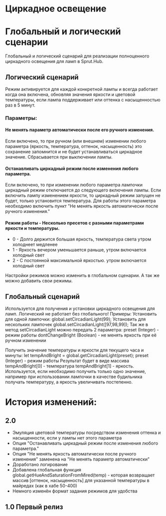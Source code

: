 # Циркадное освещение
# Глобальный и логический сценарии

Глобальный и логический сценарий для реализации полноценного циркадного освещения для ламп в Sprut.Hub.

## Логический сценарий


Режим активируется для каждой конкретной лампы и всегда работает когда она включена, обновляя значения яркости и цветовой температуры, если лампа поддерживает или оттенка с насыщенностью раз в 5 минут.

### Параметры:
#### Не менять параметр автоматически после его ручного изменения.
Если включено, то при ручном (или внешнем) изменении любого параметра (яркость, температура, оттенок, насыщенность) это сохранение запомнится и не будет устанавливаться циркадное значение. Сбрасывается при выключении лампы.

#### Останавливать циркадный режим после изменения любого параметра.
Если включено, то при изменении любого параметра лампочки циркадный режим отключается до следующего включения лампы. Если включить лампу изменением яркости, то циркадный режим запущен не будет, только установится температура. Для работы этого параметра необходимо включить пункт "Не менять яркость автоматически после ручного изменения."

#### Режим работы - Несколько пресетов с разными параметрами яркости и температуры. 
-  0 - Долго держится большая яркость, температура света утром холоднеет медленее
-  1 - Яркость вечером уменьшается раньше, утром включается холодный свет
-  2 - С постоянной максимальной яркостью. утром включается холодный свет
  
Настройки режимов можно изменить в глобальном сценарии. А так же можно добавить свои режимы.

## Глобальный сценарий
Используется для получения и установки циркадного освещения для ламп. Логический не работает без глобального!
Примеры:
Установить для одной лампочки: global.setCircadianLight(99);
Установить для нескольких лампочек global.setCircadianLight([97,98,99]);
Так же в метод setCircadianLight можно передать 2 параметра:
preset (Integer) - режим работы
dontChangeBright (Boolean) - не менять яркость при её ручном изменении

Получить значение температуры и яркости для текущего часа и минуты:
let tempAndBright = global.getCircadianLight(preset);
preset (Integer) - режим работы
Результат будет в виде массива
tempAndBright[0] - температура
tempAndBright[1] - яркость.
Используется, если необходимо получить только одно значение, например при использовании лампочки в качестве будильника получать температуру, а яркость увеличивать постепенно.


# История изменений:

## 2.0 
- Эмуляция цветовой температуры посредством изменения оттенка и насыщенности, если у лампы нет этого параметра
- Опция "Останавливать циркадный режим после изменения любого параметра."
- Опция "Не менять яркость автоматически после ручного изменения" заменена на "Не менять параметр автоматически"
- Доработано логирование
- Добавлена глобальная функция global.getHueAndSaturationFromMired(temp) - которая возвращает массив [оттенок, насыщенность] для указанной температуры в майредах (как в хабе 50-400)
- Немного изменён формат задания режимов для удобства


## 1.0 Первый релиз